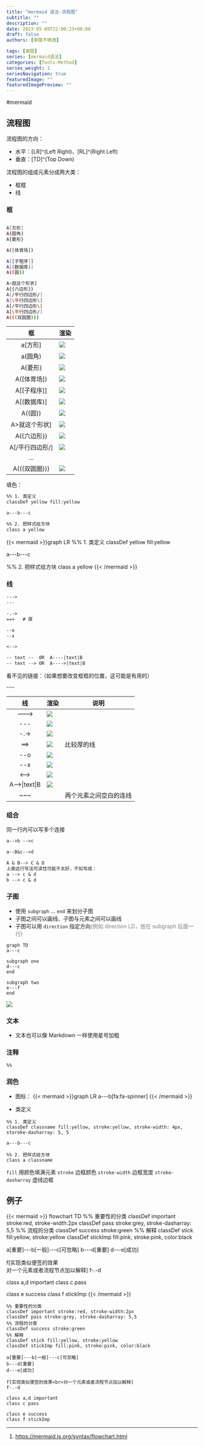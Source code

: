 ```yaml
---
title: "mermaid 语法-流程图"
subtitle: ""
description: ""
date: 2023-05-09T22:00:23+08:00
draft: false
authors: [索隆不喝酒]

tags: [画图]
series: [mermaid语法]
categories: [Tools-Method]
series_weight: 1
seriesNavigation: true
featuredImage: ""
featuredImagePreview: ""
---
```

<!--more-->
#mermaid

## 流程图

流程图的方向：
- 水平：[LR]^(Left Right)、[RL]^(Right Left)
- 垂直：[TD]^(Top Down)

流程图的组成元素分成两大类：
- 框框
- 线

### 框
```sh

A[方形]
A(圆角)
A{菱形}

A([体育场])

A[[子程序]]
A[(数据库)]
A((圆))

A>就这个形状]
A{{六边形}}
A[/平行四边形/]
A[\平行四边形\]
A[/平行四边形\]
A[\平行四边形/]
A(((双圆圈)))
```

|框|渲染|
|:---:|---|
|a[方形]|![](images/posts/Pasted%20image%2020230509222004.png)|
|a(圆角)|![](images/posts/Pasted%20image%2020230509222034.png)|
|A{菱形}|![](images/posts/Pasted%20image%2020230509222055.png)|
|A([体育场])|![](images/posts/Pasted%20image%2020230509222111.png)|
|A[\[子程序\]]|![](images/posts/Pasted%20image%2020230509222141.png)|
|A[(数据库)]|![](images/posts/Pasted%20image%2020230509222229.png)|
|A((圆))|![](images/posts/Pasted%20image%2020230509222254.png)|
|A>就这个形状]|![](images/posts/Pasted%20image%2020230509222326.png)|
|A{{六边形}}|![](images/posts/Pasted%20image%2020230509222351.png)|
|A[/平行四边形/]|![](images/posts/Pasted%20image%2020230509222420.png)|
|...||
|A(((双圆圈)))|![](images/posts/Pasted%20image%2020230509222448.png)|

填色：
```txt
%% 1. 类定义
classDef yellow fill:yellow

a---b---c  

%% 2. 把样式给方块
class a yellow
```

{{< mermaid >}}graph LR
%% 1. 类定义
classDef yellow fill:yellow

a---b---c  

%% 2. 把样式给方块
class a yellow
{{< /mermaid >}}

### 线
```txt
--->
---

-.->
==>   # 厚

--o
--x

<-->

-- text --  OR  A----|text|B
-- text --> OR  A---->|text|B

```
看不见的链接：（如果想要改变框框的位置，这可能是有用的）
```txt
~~~
```

|线|渲染|说明|
|:---:|---|---|
|--->|![](images/posts/Pasted%20image%2020230509220931.png)||
|---|![](images/posts/Pasted%20image%2020230509220952.png)||
|-.->|![](images/posts/Pasted%20image%2020230509221028.png)||
|==>|![](images/posts/Pasted%20image%2020230509221044.png)|比较厚的线|
|--o|![](images/posts/Pasted%20image%2020230509221109.png)||
|--x|![](images/posts/Pasted%20image%2020230509221122.png)||
|<-->|![](images/posts/Pasted%20image%2020230509221234.png)||
|A-->\|text\|B|![](images/posts/Pasted%20image%2020230509221257.png)||
|\~\~\~||两个元素之间空白的连线|


### 组合

同一行内可以写多个连接
```txt
a-->b -->c

a--B&c-->d

A & B--> C & D
上面这行写法可读性可能不太好，不如写成：
a --> c & d
b --> c & d
```

### 子图

- 使用 `subgraph` ... `end` 来划分子图
- 子图之间可以画线、子图与元素之间可以画线
- 子图可以用 `direction` 指定方向<font color=grey>(例如 direction LD，放在 subgraph 后面一行)</font>


```
graph TD
a---c

subgraph one
d---c
end

subgraph two
e---f
end
```

![](images/posts/Pasted%20image%2020230509220609.png)

### 文本

- 文本也可以像 Markdown 一样使用星号加粗

### 注释

```
%%
```

### 润色

- 图标：
{{< mermaid >}}graph LR
a---b[fa:fa-spinner]
{{< /mermaid >}}

- 类定义
```
%% 1. 类定义
classDef classname fill:yellow, stroke:yellow, stroke-width: 4px, storoke-dasharray: 5, 5

a---b---c  

%% 2. 把样式给方块
class a classname
```

`fill` 用颜色填满元素
`stroke` 边框颜色
`stroke-width` 边框宽度
`stroke-dasharray` 虚线边框

## 例子

{{< mermaid >}}
flowchart TD
%% 重要性的分类
classDef important stroke:red, stroke-width:2px
classDef pass stroke:grey, stroke-dasharray: 5,5
%% 流程的分类
classDef success stroke:green
%% 解释
classDef stick fill:yellow, stroke:yellow
classDef stickImp fill:pink, stroke:pink, color:black
  
a[重要]---b[一般]---c[可忽略]
b---d[重要]
d---e[成功]
  
f[实现类似便签的效果<br>对一个元素或者流程节点加以解释]
f-.-d
  
class a,d important
class c pass
  
class e success
class f stickImp
{{< /mermaid >}}

```
%% 重要性的分类
classDef important stroke:red, stroke-width:2px
classDef pass stroke:grey, stroke-dasharray: 5,5
%% 流程的分类
classDef success stroke:green
%% 解释
classDef stick fill:yellow, stroke:yellow
classDef stickImp fill:pink, stroke:pink, color:black
  
a[重要]---b[一般]---c[可忽略]
b---d[重要]
d---e[成功]
  
f[实现类似便签的效果<br>对一个元素或者流程节点加以解释]
f-.-d
  
class a,d important
class c pass
  
class e success
class f stickImp
```


---
1. https://mermaid.js.org/syntax/flowchart.html